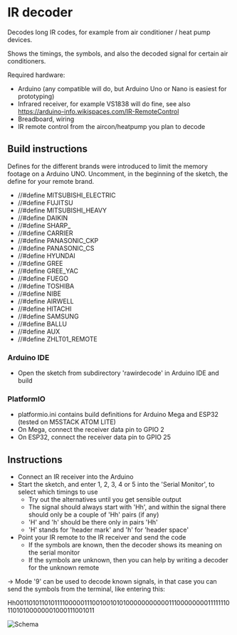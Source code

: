 # IR decoder

Decodes long IR codes, for example from air conditioner / heat pump devices.

Shows the timings, the symbols, and also the decoded signal for certain air conditioners.

Required hardware:
- Arduino (any compatible will do, but Arduino Uno or Nano is easiest for prototyping)
- Infrared receiver, for example VS1838 will do fine, see also https://arduino-info.wikispaces.com/IR-RemoteControl
- Breadboard, wiring
- IR remote control from the aircon/heatpump you plan to decode

## Build instructions
Defines for the different brands were introduced to limit the memory footage on a Arduino UNO.
Uncomment, in the beginning of the sketch, the define for your remote brand.

* //#define MITSUBISHI_ELECTRIC
* //#define FUJITSU
* //#define MITSUBISHI_HEAVY
* //#define DAIKIN
* //#define SHARP_
* //#define CARRIER
* //#define PANASONIC_CKP
* //#define PANASONIC_CS
* //#define HYUNDAI
* //#define GREE
* //#define GREE_YAC
* //#define FUEGO
* //#define TOSHIBA
* //#define NIBE
* //#define AIRWELL
* //#define HITACHI
* //#define SAMSUNG
* //#define BALLU
* //#define AUX
* //#define ZHLT01_REMOTE

### Arduino IDE
* Open the sketch from subdirectory 'rawirdecode' in Arduino IDE and build

### PlatformIO
* platformio.ini contains build definitions for Arduino Mega and ESP32 (tested on M5STACK ATOM LITE)
* On Mega, connect the receiver data pin to GPIO 2
* On ESP32, connect the receiver data pin to GPIO 25

## Instructions

* Connect an IR receiver into the Arduino
* Start the sketch, and enter 1, 2, 3, 4 or 5 into the 'Serial Monitor', to select which timings to use
   * Try out the alternatives until you get sensible output
   * The signal should always start with 'Hh', and within the signal there should only be a couple of 'Hh' pairs (if any)
   * 'H' and 'h' should be there only in pairs 'Hh'
   * 'H' stands for 'header mark' and 'h' for 'header space'
* Point your IR remote to the IR receiver and send the code
   * If the symbols are known, then the decoder shows its meaning on the serial monitor
   * If the symbols are unknown, then you can help by writing a decoder for the unknown remote

-> Mode '9' can be used to decode known signals, in that case you can send the symbols from the terminal, like entering this:

   Hh001101011010111100000111001001010100000000000111000000001111111011010100000001000111001011

![Schema](arduino_irreceiver.png)
